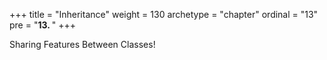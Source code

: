 +++
title = "Inheritance"
weight = 130
archetype = "chapter"
ordinal = "13"
pre = "<b>13. </b>"
+++


Sharing Features Between Classes!